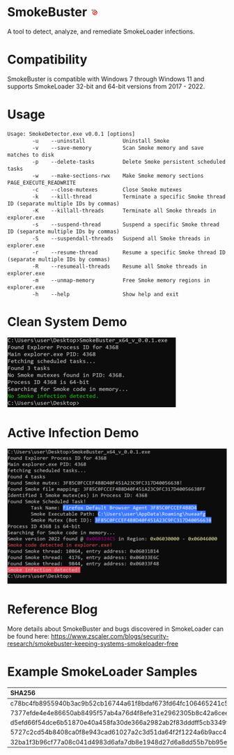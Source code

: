 # SmokeBuster <img src="./assets/smokebuster.png" alt="logo" width="20"/>

A tool to detect, analyze, and remediate SmokeLoader infections.

# Compatibility
SmokeBuster is compatible with Windows 7 through Windows 11 and supports SmokeLoader 32-bit and 64-bit versions from 2017 - 2022.

# Usage
```
Usage: SmokeDetector.exe v0.0.1 [options]
        -u    --uninstall            Uninstall Smoke
        -v    --save-memory          Scan Smoke memory and save matches to disk
        -p    --delete-tasks         Delete Smoke persistent scheduled tasks
        -w    --make-sections-rwx    Make Smoke memory sections PAGE_EXECUTE_READWRITE
        -c    --close-mutexes        Close Smoke mutexes
        -k    --kill-thread          Terminate a specific Smoke thread ID (separate multiple IDs by commas)
        -K    --killall-threads      Terminate all Smoke threads in explorer.exe
        -s    --suspend-thread       Suspend a specific Smoke thread ID (separate multiple IDs by commas)
        -S    --suspendall-threads   Suspend all Smoke threads in explorer.exe
        -r    --resume-thread        Resume a specific Smoke thread ID (separate multiple IDs by commas)
        -R    --resumeall-threads    Resume all Smoke threads in explorer.exe
        -m    --unmap-memory         Free Smoke memory regions in explorer.exe
        -h    --help                 Show help and exit
```
# Clean System Demo
<img src="./assets/smoke_clean.png">

# Active Infection Demo
<img src="./assets/smoke_infected.png">

# Reference Blog
More details about SmokeBuster and bugs discovered in SmokeLoader can be found here: https://www.zscaler.com/blogs/security-research/smokebuster-keeping-systems-smokeloader-free

# Example SmokeLoader Samples
|SHA256|Version|
|:------------------------------------------------------------------|--|
|c78bc4fb8955940b3ac9b52cb16744a61f8bdaf673fd64fc106465241c56cc6c| 2022|
|7377efde4e4e86650ab8495f57ab4a76d4f8efe31e2962305b8c42a6cee70454| 2020|
|d5efd66f54dce6b51870e40a458fa30de366a2982ab2f83dddff5cb3349f654d| 2019|
|5727c2cd54b8408ca0f8e943cad61027a2c3d51da64f2f1224a6b9acc4820f8e| 2018|
|32ba1f3b96cf77a08c041d4983d6afa7db8e1948d27d6a8dd55b7bb95e493189| 2017|


